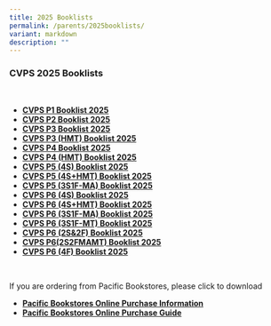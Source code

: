 ```yaml
---
title: 2025 Booklists
permalink: /parents/2025booklists/
variant: markdown
description: ""
---
```

### **CVPS 2025 Booklists**
<br>

* [**CVPS P1 Booklist 2025**](/files/2025%20Booklists/CVPS_P1_Booklist_2025.pdf)
* [**CVPS P2 Booklist 2025**](/files/2025%20Booklists/CVPS_P2_Booklist_2025.pdf)
* [**CVPS P3 Booklist 2025**](/files/2025%20Booklists/CVPS_P3_Booklist_2025.pdf)
* [**CVPS P3 (HMT) Booklist 2025**](/files/2025%20Booklists/CVPS_P3__HMT__Booklist_2025.pdf)
* [**CVPS P4 Booklist 2025**](/files/2025%20Booklists/CVPS_P4_Booklist_2025.pdf)
* [**CVPS P4 (HMT) Booklist 2025**](/files/2025%20Booklists/CVPS_P4__HMT__Booklist_2025.pdf)
* [**CVPS P5 (4S) Booklist 2025**](/files/2025%20Booklists/CVPS_P5__4S__Booklist_2025.pdf)
* [**CVPS P5 (4S+HMT) Booklist 2025**](/files/2025%20Booklists/CVPS_P5__4S_HMT__Booklist_2025.pdf)
* [**CVPS P5 (3S1F-MA) Booklist 2025**](/files/2025%20Booklists/CVPS_P5__3S1F_MA__Booklist_2025.pdf)
* [**CVPS P6 (4S) Booklist 2025**](/files/2025%20Booklists/CVPS_P6__4S__Booklist_2025.pdf)
* [**CVPS P6 (4S+HMT) Booklist 2025**](/files/2025%20Booklists/CVPS_P6__4S_HMT__Booklist_2025.pdf)
* [**CVPS P6 (3S1F-MA) Booklist 2025**](/files/2025%20Booklists/CVPS_P6__3S1F_MA__Booklist_2025.pdf)
* [**CVPS P6 (3S1F-MT) Booklist 2025**](/files/2025%20Booklists/CVPS_P6__3S1F_MT__Booklist_2025.pdf)
* [**CVPS P6 (2S&amp;2F) Booklist 2025**](/files/2025%20Booklists/CVPS_P6__2S_2F__Booklist_2025.pdf)
* [**CVPS P6(2S2FMAMT) Booklist 2025**](/files/2025%20Booklists/CVPS_P6_2S2FMAMT_Booklist_2025.pdf)
* [**CVPS P6 (4F) Booklist 2025**](/files/2025%20Booklists/CVPS_P6__4F__Booklist_2025.pdf)


<br>

If you are ordering from Pacific Bookstores, please click to download<br>
* [**Pacific Bookstores Online Purchase Information**](/files/2025%20Booklists/CVPS_Online_Purchase_Info_2024.pdf)
* [**Pacific Bookstores Online Purchase Guide**](/files/2025%20Booklists/ONLINE_PURCHASE_GUIDE_PRI_2024.pdf)